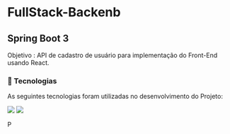 # FullStack-Backenb
## Spring Boot 3 

Objetivo : API de cadastro de usuário para  implementação do Front-End usando React. 

### 🚀 Tecnologias
As seguintes tecnologias foram utilizadas no desenvolvimento do Projeto: </br>
<div>
<img  loading="lazy" src="https://img.shields.io/badge/Spring%20Boot-6DB33F.svg?style=for-the-badge&logo=Spring-  Boot&logoColor=white">
<img  loading="lazy" src="https://img.shields.io/badge/MySQL-4479A1.svg?style=for-the-badge&logo=MySQL&logoColor=white">
</div>

  

P

